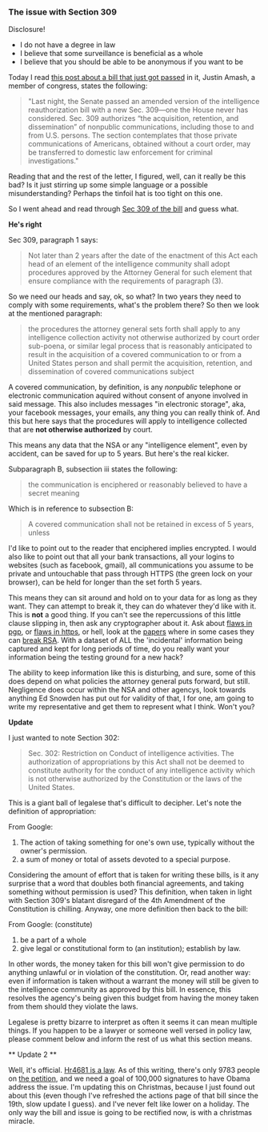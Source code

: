 ### The issue with Section 309

Disclosure!

- I do not have a degree in law
- I believe that some surveillance is beneficial as a whole
- I believe that you should be able to be anonymous if you want to be

Today I read [this post about a bill that just got
passed](http://thefreethoughtproject.com/breaking-congress-secretly-okd-nsa-spying-domestic-criminal-cases-focused-torture/)
in it, Justin Amash, a member of congress, states the following: 

<blockquote>
"Last night, the Senate passed an amended version of the intelligence
reauthorization bill with a new Sec. 309—one the House never has
considered. Sec. 309 authorizes “the acquisition, retention, and
dissemination” of nonpublic communications, including those to and from
U.S. persons. The section contemplates that those private communications
of Americans, obtained without a court order, may be transferred to
domestic law enforcement for criminal investigations."
</blockquote>

Reading that and the rest of the letter, I figured, well, can it really
be this bad? Is it just stirring up some simple language or a possible
misunderstanding? Perhaps the tinfoil hat is too tight on this one.

So I went ahead and read through
[Sec 309 of the bill](http://www.gpo.gov/fdsys/pkg/BILLS-113hr4681eas/pdf/BILLS-113hr4681eas.pdf) 
and guess what. 


**He's right** 


Sec 309, paragraph 1 says: 

<blockquote>
Not later than 2 years after the date of the enactment of this Act each head of 
an element of the intelligence community shall adopt procedures approved by the 
Attorney General for such element that ensure compliance with the requirements 
of paragraph (3).
</blockquote>

So we need our heads and say, ok, so what? In two years they need to
comply with some requirements, what's the problem there? So then we look
at the mentioned paragraph:

<blockquote>
the procedures the 
attorney general sets forth shall apply to any intelligence collection
activity not otherwise authorized by court order sub-poena, or similar
legal process that is reasonably anticipated to result in the
acquisition of a covered communication to or from a United States person
and shall permit the acquisition, retention, and dissemination of
covered communications subject
</blockquote>

A covered communication, by definition, is any _nonpublic_ telephone or
electronic communication aquired without consent of anyone involved in
said message. This also includes messages "in electronic storage", aka,
your facebook messages, your emails, any thing you can really think of.
And this but here says that the procedures will apply to intelligence
collected that are **not otherwise authorized** by court. 

This means any data that the NSA or any "intelligence element", even by
accident, can be saved for up to 5 years. But here's the real kicker. 

Subparagraph B, subsection iii states the following: 

<blockquote> 
the communication is enciphered  or reasonably believed to have a secret meaning
</blockquote> 

Which is in reference to subsection B:

<blockquote>
A covered communication shall not be retained in excess of 5 years, unless
</blockquote>

I'd like to point out to the reader that enciphered implies encrypted. I
would also like to point out that all your bank transactions, all your
logins to websites (such as facebook, gmail), all communications you
assume to be private and untouchable that pass through HTTPS (the green
lock on your browser), can be held for longer than the set forth 5
years. 

This means they can sit around and hold on to your data for as long as
they want. They can attempt to break it, they can do whatever they'd
like with it. This is **not** a good thing. If you can't see the 
repercussions of this little clause slipping in, then ask any
cryptographer about it. Ask about [flaws in pgp], or [flaws in https], or
hell, look at the [papers] where in some cases they can [break RSA].
With a dataset of ALL the 'incidental' information being captured and
kept for long periods of time, do you really want your information being
the testing ground for a new hack? 

The ability to keep information like this is disturbing, and sure, some
of this does depend on what policies the attorney general puts forward,
but still. Negligence does occur within the NSA and other agencys, look
towards anything Ed Snowden has put out for validity of that, I for one,
am going to write my representative and get them to represent what I
think. Won't you?

**Update**  

I just wanted to note Section 302:

<blockquote>
Sec. 302: Restriction on Conduct of intelligence activities.  
The authorization of appropriations by this Act shall not be deemed to constitute 
authority for the conduct of any intelligence activity which is not otherwise authorized
by the Constitution or the laws of the United States.
</blockquote>

This is a giant ball of legalese that's difficult to decipher. Let's note 
the definition of appropriation:

From Google:  
1. The action of taking something for one's own use, typically without the 
owner's permission.  
2. a sum of money or total of assets devoted to a special purpose.

Considering the amount of effort that is taken for writing these bills, is it 
any surprise that a word that doubles both financial agreements, and taking 
something without permission is used? This definition, when taken in light 
with Section 309's blatant disregard of the 4th Amendment of the Constitution is 
chilling. Anyway, one more definition then back to the bill:

From Google: (constitute)  
1. be a part of a whole  
2. give legal or constitutional form to (an institution); establish by law.

In other words, the money taken for this bill won't give permission to do anything
unlawful or in violation of the constitution. Or, read another way: even if 
information is taken without a warrant the money will still be given to the
intelligence community as approved by this bill. In essence, this resolves the 
agency's being given this budget from having the money taken from them should 
they violate the laws.

Legalese is pretty bizarre to interpret as often it seems it can mean multiple 
things. If you happen to be a lawyer or someone well versed in policy law, please
comment below and inform the rest of us what this section means. 

** Update 2 ** 

Well, it's official. [Hr4681 is a law]. As of this writing, there's only 9783 
people on [the petition], and we need a goal of 100,000 signatures to have Obama 
address the issue. I'm updating this on Christmas, because I just found out about 
this (even though I've refreshed the actions page of that bill since the 19th, slow 
update I guess). and I've never felt like lower on a holiday. The only way the 
bill and issue is going to be rectified now, is with a christmas miracle.



[flaws in pgp]:http://www.rossde.com/PGP/pgp_weak.html
[flaws in https]:http://www.zdnet.com/article/google-releases-nogotofail-tool-to-sniff-out-known-https-flaws/
[papers]:http://crypto.stanford.edu/~dabo/papers/no_rsa_red.pdf
[break RSA]:http://crypto.stanford.edu/~dabo/papers/RSA-survey.pdf
[Hr4681 is a law]:https://www.congress.gov/bill/113th-congress/house-bill/4681/text
[the petition]:https://petitions.whitehouse.gov/petition/protect-our-privacy-and-please-veto-hr-4681-aka-intelligence-authorization-act-fiscal-year-2015/lln5hN5c